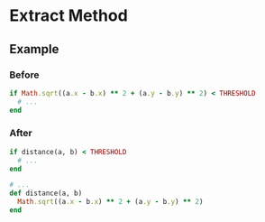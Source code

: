# Extract Method

## Example

### Before

```ruby
if Math.sqrt((a.x - b.x) ** 2 + (a.y - b.y) ** 2) < THRESHOLD
  # ...
end
```

### After

```ruby
if distance(a, b) < THRESHOLD
  # ...
end

# ...
def distance(a, b)
  Math.sqrt((a.x - b.x) ** 2 + (a.y - b.y) ** 2)
end
```
